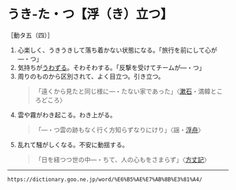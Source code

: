 # うき‐た・つ【浮（き）立つ】

［動タ五（四）］

1. 心楽しく、うきうきして落ち着かない状態になる。「旅行を前にして心が―・つ」
2. 気持ちが[うわずる](うわずる（上擦る）)。そわそわする。「反撃を受けてチームが―・つ」
3. 周りのものから区別されて、よく目立つ。引き立つ。
    >「遠くから見たと同じ様に―・たない家であった」〈[漱石](https://dictionary.goo.ne.jp/word/person/%E5%A4%8F%E7%9B%AE%E6%BC%B1%E7%9F%B3/#jn-164327)・満韓ところどころ〉
4. 雲や霧がわき起こる。わき上がる。
    >「―・つ雲の跡もなく行く方知らずなりにけり」〈謡・[浮舟](https://dictionary.goo.ne.jp/word/%E6%B5%AE%E8%88%9F_%28%E3%81%86%E3%81%8D%E3%81%B5%E3%81%AD%29/#jn-18163)〉
5. 乱れて騒がしくなる。不安に動揺する。
    >「日を経つつ世の中―・ちて、人の心もをさまらず」〈[方丈記](https://dictionary.goo.ne.jp/word/%E6%96%B9%E4%B8%88%E8%A8%98/#jn-201875)〉

---
`https://dictionary.goo.ne.jp/word/%E6%B5%AE%E7%AB%8B%E3%81%A4/`
